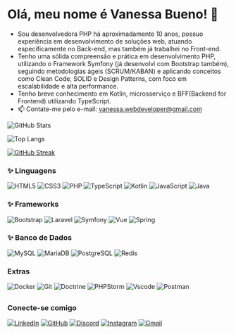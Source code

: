# Olá, meu nome é Vanessa Bueno! 👋

- Sou desenvolvedora PHP há aproximadamente 10 anos, possuo experiência em desenvolvimento de soluções web, atuando especificamente no Back-end, mas também já trabalhei no Front-end.
- Tenho uma sólida compreensão e prática em desenvolvimento PHP, utilizando o Framework Symfony (já desenvolvi com Bootstrap também), seguindo metodologias ágeis (SCRUM/KABAN) e aplicando conceitos como Clean Code, SOLID e Design Patterns, com foco em escalabilidade e alta performance.
- Tenho breve conhecimento em Kotlin, microsserviço e BFF(Backend for Frontend) utilizando TypeScript.
- 📫 Contate-me pelo e-mail: vanessa.webdeveloper@gmail.com


![GitHub Stats](https://github-readme-stats.vercel.app/api?username=vanessafsphp&show_icons=true&theme=radical&include_all_commits=true&count_private=true)

![Top Langs](https://github-readme-stats.vercel.app/api/top-langs/?username=vanessafsphp&theme=radical&hide_progress=true)

[![GitHub Streak](https://streak-stats.demolab.com/?user=vanessafsphp&theme=radical)](https://git.io/streak-stats)

### ✨ Linguagens

![HTML5](https://img.shields.io/badge/HTML5-E34F26?style=for-the-badge&logo=html5&logoColor=white)
![CSS3](https://img.shields.io/badge/CSS3-1572B6?style=for-the-badge&logo=css3&logoColor=white)
![PHP](https://img.shields.io/badge/PHP-777BB4?style=for-the-badge&logo=php&logoColor=white)
![TypeScript](https://img.shields.io/badge/TypeScript-007ACC?style=for-the-badge&logo=typescript&logoColor=white)
![Kotlin](https://img.shields.io/badge/Kotlin-c711e1?&style=for-the-badge&logo=kotlin&logoColor=white)
![JavaScript](https://img.shields.io/badge/JavaScript-F7DF1E?style=for-the-badge&logo=javascript&logoColor=black)
![Java](https://img.shields.io/badge/java-%23ED8B00.svg?style=for-the-badge&logo=openjdk&logoColor=white)

### ✨ Frameworks

![Bootstrap](https://img.shields.io/badge/-boostrap-0D1117?style=for-the-badge&logo=bootstrap&labelColor=0D1117)
![Laravel](https://img.shields.io/badge/laravel-%23FF2D20.svg?style=for-the-badge&logo=laravel&logoColor=white)
![Symfony](https://img.shields.io/badge/symfony-%23000000.svg?style=for-the-badge&logo=symfony&logoColor=white)
![Vue](https://img.shields.io/badge/vuejs-%2335495e.svg?style=for-the-badge&logo=vuedotjs&logoColor=%234FC08D)
![Spring](https://img.shields.io/badge/spring-%236DB33F.svg?style=for-the-badge&logo=spring&logoColor=white)

### ✨ Banco de Dados

![MySQL](https://img.shields.io/badge/MySQL-00000F?style=for-the-badge&logo=mysql&logoColor=white)
![MariaDB](https://img.shields.io/badge/MariaDB-003545?style=for-the-badge&logo=mariadb&logoColor=white)
![PostgreSQL](https://img.shields.io/badge/PostgreSQL-000?style=for-the-badge&logo=postgresql)
![Redis](https://img.shields.io/badge/redis-%23DD0031.svg?style=for-the-badge&logo=redis&logoColor=white)

### Extras

![Docker](https://img.shields.io/badge/docker-019bc6?style=for-the-badge&logo=docker&logoColor=white)
![Git](https://img.shields.io/badge/GIT-E44C30?style=for-the-badge&logo=git&logoColor=white)
![Doctrine](https://img.shields.io/badge/doctrine-f56d39?style=for-the-badge&logo=doctrine&logoColor=white)
![PHPStorm](https://img.shields.io/badge/phpstorm-a945ea?style=for-the-badge&logo=phpstorm&logoColor=white)
![Vscode](https://img.shields.io/badge/Vscode-007ACC?style=for-the-badge&logo=visual-studio-code&logoColor=white)
![Postman](https://img.shields.io/badge/Postman-FF6C37.svg?style=for-the-badge&logo=Postman&logoColor=white)

##

### Conecte-se comigo

[![LinkedIn](https://img.shields.io/badge/LinkedIn-0077B5?style=for-the-badge&logo=linkedin&logoColor=white)](https://www.linkedin.com/in/vanessa-bueno/)
[![GitHub](https://img.shields.io/badge/GitHub-100000?style=for-the-badge&logo=github&logoColor=white)](https://github.com/vanessafsphp)
[![Discord](https://img.shields.io/badge/Discord-7289DA?style=for-the-badge&logo=discord&logoColor=white)](https://discord.com/channels/@vanbueno3865/)
[![Instagram](https://img.shields.io/badge/-Instagram-%23E4405F?style=for-the-badge&logo=instagram&logoColor=white)](https://www.instagram.com/vangbueno/)
[![Gmail](https://img.shields.io/badge/Gmail-333333?style=for-the-badge&logo=gmail&logoColor=red)](mailto:vanessa.webdeveloper@gmail.com)

